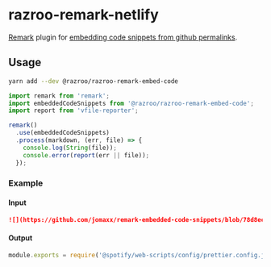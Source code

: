 # razroo-remark-netlify
[Remark](https://remark.js.org/) plugin for [embedding code snippets from github permalinks](https://github.blog/2017-08-15-introducing-embedded-code-snippets/).

## Usage

```sh
yarn add --dev @razroo/razroo-remark-embed-code
```

```javascript
import remark from 'remark';
import embeddedCodeSnippets from '@razroo/razroo-remark-embed-code';
import report from 'vfile-reporter';

remark()
  .use(embeddedCodeSnippets)
  .process(markdown, (err, file) => {
    console.log(String(file));
    console.error(report(err || file));
  });
```

### Example

#### Input

```markdown
![](https://github.com/jomaxx/remark-embedded-code-snippets/blob/78d8ec567422a9776beb2d48dd826189aed58267/prettier.config.js#L1)
```

#### Output

```js
module.exports = require('@spotify/web-scripts/config/prettier.config.js');
```

